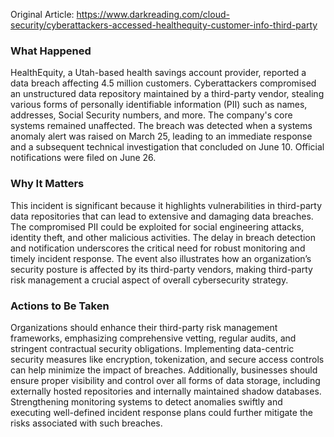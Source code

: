 Original Article: https://www.darkreading.com/cloud-security/cyberattackers-accessed-healthequity-customer-info-third-party

### What Happened

HealthEquity, a Utah-based health savings account provider, reported a data breach affecting 4.5 million customers. Cyberattackers compromised an unstructured data repository maintained by a third-party vendor, stealing various forms of personally identifiable information (PII) such as names, addresses, Social Security numbers, and more. The company's core systems remained unaffected. The breach was detected when a systems anomaly alert was raised on March 25, leading to an immediate response and a subsequent technical investigation that concluded on June 10. Official notifications were filed on June 26.

### Why It Matters

This incident is significant because it highlights vulnerabilities in third-party data repositories that can lead to extensive and damaging data breaches. The compromised PII could be exploited for social engineering attacks, identity theft, and other malicious activities. The delay in breach detection and notification underscores the critical need for robust monitoring and timely incident response. The event also illustrates how an organization’s security posture is affected by its third-party vendors, making third-party risk management a crucial aspect of overall cybersecurity strategy.

### Actions to Be Taken

Organizations should enhance their third-party risk management frameworks, emphasizing comprehensive vetting, regular audits, and stringent contractual security obligations. Implementing data-centric security measures like encryption, tokenization, and secure access controls can help minimize the impact of breaches. Additionally, businesses should ensure proper visibility and control over all forms of data storage, including externally hosted repositories and internally maintained shadow databases. Strengthening monitoring systems to detect anomalies swiftly and executing well-defined incident response plans could further mitigate the risks associated with such breaches. 

